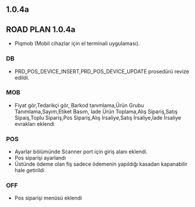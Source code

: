 ## 1.0.4a
## ROAD PLAN 1.0.4a
- Piqmob (Mobil cihazlar için el terminali uygulaması).
### DB
- PRD_POS_DEVICE_INSERT,PRD_POS_DEVICE_UPDATE prosedürü revize edildi.
### MOB
- Fiyat gör,Tedarikçi gör, Barkod tanımlama,Ürün Grubu Tanımlama,Sayım,Etiket Basım, İade Ürün Toplama,Alış Sipariş,Satış Sipaiş,Toplu Sipariş,Pos Sipariş,Alış İrsaliye,Satış İrsaliye,İade İrsaliye evrakları eklendi
### POS
- Ayarlar bölümünde Scanner port için giriş alanı eklendi.
- Pos siparişi ayarlandı
- Üstünde ödeme olan fiş sadece ödemenin yapıldığı kasadan kapanabilir hale getirildi

### OFF
- Pos siparişi menüsü eklendi